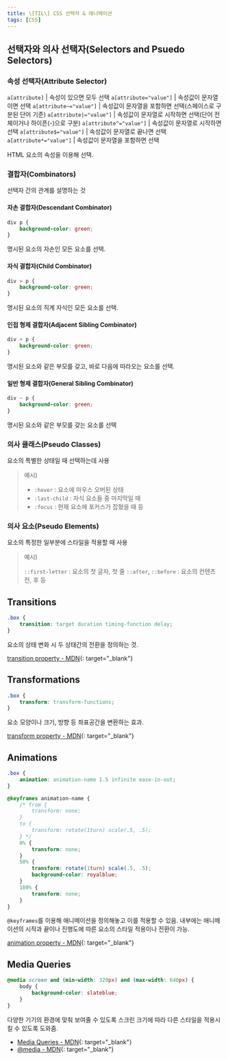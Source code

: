 ```yaml
---
title: \[TIL\] CSS 선택자 & 애니메이션
tags: [CSS]
---
```


## 선택자와 의사 선택자(Selectors and Psuedo Selectors)

### 속성 선택자(Attribute Selector)

`a[attribute]` | 속성이 있으면 모두 선택
`a[attribute="value"]` | 속성값이 문자열이면 선택
`a[attribute~="value"]` | 속성값이 문자열을 포함하면 선택(스페이스로 구분된 단어 기준)
`a[attribute|="value"]` | 속성값이 문자열로 시작하면 선택(단어 전체이거나 하이픈(-)으로 구분)
`a[attribute^="value"]` | 속성값이 문자열로 시작하면 선택
`a[attribute$="value"]` | 속성값이 문자열로 끝나면 선택
`a[attribute*="value"]` | 속성값이 문자열을 포함하면 선택

HTML 요소의 속성을 이용해 선택.

### 결합자(Combinators)

선택자 간의 관계를 설명하는 것

#### 자손 결합자(Descendant Combinator)

```css
div p {
    background-color: green;
}
```

명시된 요소의 자손인 모든 요소를 선택.

#### 자식 결합자(Child Combinator)

```css
div > p {
    background-color: green;
}
```

명시된 요소의 직계 자식인 모든 요소를 선택.

#### 인접 형제 결합자(Adjacent Sibling Combinator)

```css
div + p {
    background-color: green;
}
```

명시된 요소와 같은 부모를 갖고, 바로 다음에 따라오는 요소를 선택.

#### 일반 형제 결합자(General Sibling Combinator)

```css
div ~ p {
    background-color: green;
}
```

명시된 요소와 같은 부모를 갖는 요소를 선택

### 의사 클래스(Pseudo Classes)

요소의 특별한 상태일 때 선택하는데 사용

> 예시)
>
> - `:hover` : 요소에 마우스 오버된 상태
> - `:last-child` : 자식 요소들 중 마지막일 때
> - `:focus` : 현재 요소에 포커스가 잡혔을 때 등

### 의사 요소(Pseudo Elements)

요소의 특정한 일부분에 스타일을 적용할 때 사용

> 예시)
>
> `::first-letter` : 요소의 첫 글자, 첫 줄
> `::after`, `::before` : 요소의 컨텐츠 전, 후 등

## Transitions

```css
.box {
    transition: target duration timing-function delay;
}
```

요소의 상태 변화 시 두 상태간의 전환을 정의하는 것.

[transition property - MDN](https://developer.mozilla.org/ko/docs/Web/CSS/transition){: target="\_blank"}

## Transformations

```css
.box {
    transform: transform-functions;
}
```

요소 모양이나 크기, 방향 등 좌표공간을 변환하는 효과.

[transform property - MDN](https://developer.mozilla.org/ko/docs/Web/CSS/transform){: target="\_blank"}

## Animations

```css
.box {
    animation: animation-name 1.5 infinite ease-in-out;
}

@keyframes animation-name {
    /* from {
        transform: none;
    }
    to {
        transform: rotate(1turn) scale(.5, .5);
    } */
    0% {
        transform: none;
    }
    50% {
        transform: rotate(1turn) scale(.5, .5);
        background-color: royalblue;
    }
    100% {
        transform: none;
    }
}
```

`@keyframes`를 이용해 애니메이션을 정의해놓고 이를 적용할 수 있음. 내부에는 애니메이션의 시작과 끝이나 진행도에 따른 요소의 스타일 적용이나 전환이 가능.

[animation property - MDN](https://developer.mozilla.org/ko/docs/Web/CSS/animation){: target="\_blank"}

## Media Queries

```css
@media screen and (min-width: 320px) and (max-width: 640px) {
    body {
        background-color: slateblue;
    }
}
```

다양한 기기의 환경에 맞춰 보여줄 수 있도록 스크린 크기에 따라 다른 스타일을 적용시킬 수 있도록 도와줌.

- [Media Queries - MDN](https://developer.mozilla.org/ko/docs/Web/CSS/Media_Queries){: target="\_blank"}
- [@media - MDN](https://developer.mozilla.org/ko/docs/Web/CSS/@media){: target="\_blank"}
